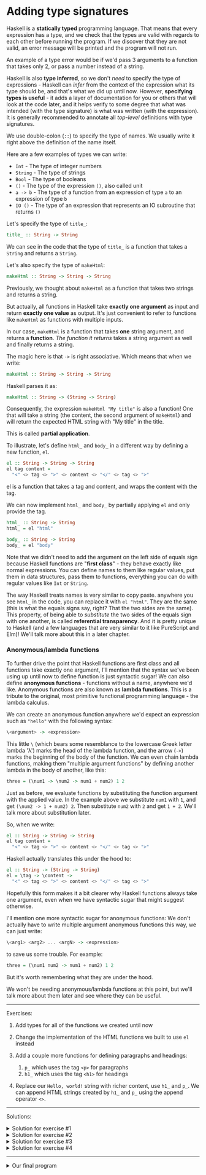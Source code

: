 # Adding type signatures

Haskell is a **statically typed** programming language. That means that every
expression has a type, and we check that the types are valid with
regards to each other before running the program. If we discover that
they are not valid, an error message will be printed and the program
will not run.

An example of a type error would be if we'd pass 3 arguments to a function
that takes only 2, or pass a number instead of a string.

Haskell is also **type inferred**, so we don't *need* to specify the type
of expressions - Haskell can *infer* from the context of the expression
what its type should be, and that's what we did up until now. However, **specifying
types is useful** - it adds a layer of documentation for you or others
that will look at the code later, and it helps verify to some degree
that what was intended (with the type signature) is what was
written (with the expression). It is generally recommended to annotate all *top-level*
definitions with type signatures.

We use double-colon (`::`) to specify the type of names. We usually
write it right above the definition of the name itself.

Here are a few examples of types we can write:

- `Int` - The type of integer numbers
- `String` - The type of strings
- `Bool` - The type of booleans
- `()` - The type of the expression `()`, also called unit
- `a -> b` - The type of a function from an expression of type `a` to an expression of type `b`
- `IO ()` - The type of an expression that represents an IO subroutine that returns `()`

Let's specify the type of `title_`:

```hs
title_ :: String -> String
```

We can see in the code that the type of `title_` is a function that takes
a `String` and returns a `String`.

Let's also specify the type of `makeHtml`:

```hs
makeHtml :: String -> String -> String
```

Previously, we thought about `makeHtml` as a function that takes
two strings and returns a string.

But actually, all functions in Haskell take **exactly one argument** as input
and return **exactly one value** as output. It's just convenient to refer
to functions like `makeHtml` as functions with multiple inputs.

In our case, `makeHtml` is a function that takes **one** string argument,
and returns a **function**. _The function it returns_ takes a string argument
as well and finally returns a string.

The magic here is that `->` is right associative. Which means that when we write:

```hs
makeHtml :: String -> String -> String
```

Haskell parses it as:

```hs
makeHtml :: String -> (String -> String)
```

Consequently, the expression `makeHtml "My title"` is also a function!
One that will take a string (the content, the second argument of `makeHtml`)
and will return the expected HTML string with "My title" in the title.

This is called **partial application**.

To illustrate, let's define `html_` and `body_` in a different way by
defining a new function, `el`.

```hs
el :: String -> String -> String
el tag content =
  "<" <> tag <> ">" <> content <> "</" <> tag <> ">"
```

el is a function that takes a tag and content, and wraps the content
with the tag.

We can now implement `html_` and `body_` by partially applying `el` and
only provide the tag.

```hs
html_ :: String -> String
html_ = el "html"

body_ :: String -> String
body_ = el "body"
```

Note that we didn't need to add the argument on the left side of
equals sign because Haskell functions are "**first class**" - they behave
exactly like normal expressions. You can define names to them like
regular values, put them in data structures, pass them to functions,
everything you can do with regular values like `Int` or `String`.

The way Haskell treats names is very similar to copy paste. anywhere
you see `html_` in the code, you can replace it with `el "html"`. They are
the same (this is what the equals signs say, right? That the two sides
are the same). This property, of being able to *substitute* the two sides of the
equals sign with one another, is called **referential transparency**. And
it is pretty unique to Haskell (and a few languages that are very
similar to it like PureScript and Elm)! We'll talk more about this in a later chapter.

### Anonymous/lambda functions

To further drive the point that Haskell functions are first class and
all functions take exactly one argument,
I'll mention that the syntax we've been using up until
now to define function is just syntactic sugar! We can also define
**anonymous functions** - functions without a name, anywhere we'd like.
Anonymous functions are also known as **lambda functions**.
This is a tribute to the original, most primitive
functional programming language - the lambda calculus.

We can create an anonymous function anywhere we'd expect an expression
such as `"hello"` with the following syntax:

```hs
\<argument> -> <expression>
```

This little `\` (which bears some resemblance to the lowercase Greek letter lambda 'λ')
marks the head of the lambda function,
and the arrow (`->`) marks the beginning of the body of the function.
We can even chain lambda functions, making them "multiple argument functions" by
defining another lambda in the body of another, like this:

```hs
three = (\num1 -> \num2 -> num1 + num2) 1 2
```

Just as before, we evaluate functions by substituting the function argument with
the applied value. In the example above we substitute `num1` with `1`, and get
`(\num2 -> 1 + num2) 2`. Then substitute `num2` with `2` and get `1 + 2`.
We'll talk more about substitution later.

So, when we write:

```hs
el :: String -> String -> String
el tag content =
  "<" <> tag <> ">" <> content <> "</" <> tag <> ">"
```

Haskell actually translates this under the hood to:

```hs
el :: String -> (String -> String)
el = \tag -> \content ->
  "<" <> tag <> ">" <> content <> "</" <> tag <> ">"
```

Hopefully this form makes it a bit clearer why Haskell functions
always take one argument, even when we have syntactic sugar that
might suggest otherwise.

I'll mention one more syntactic sugar for anonymous functions:
We don't actually have to write multiple argument anonymous functions
this way, we can just write: 

```hs
\<arg1> <arg2> ... <argN> -> <expression>
```

to save us some trouble. For example:

```hs
three = (\num1 num2 -> num1 + num2) 1 2
```

But it's worth remembering what they are under the hood.

We won't be needing anonymous/lambda functions at this point,
but we'll talk more about them later and see where they can be useful.

---

Exercises:

1. Add types for all of the functions we created until now

2. Change the implementation of the HTML functions we built to use `el` instead

3. Add a couple more functions for defining paragraphs and headings:
   1. `p_` which uses the tag `<p>` for paragraphs
   2. `h1_` which uses the tag `<h1>` for headings

4. Replace our `Hello, world!` string with richer content, use `h1_` and `p_`.
   We can append HTML strings created by `h1_` and `p_` using the append operator `<>`.

---

Solutions:

<details>
  <summary>Solution for exercise #1</summary>
  
  ```hs
  myhtml :: String
  myhtml = makeHtml "Hello title" "Hello, world!"

  makeHtml :: String -> String -> String
  makeHtml title content = html_ (head_ (title_ title) <> body_ content)

  html_ :: String -> String
  html_ content = "<html>" <> content <> "</html>"
     
  body_ :: String -> String
  body_ content = "<body>" <> content <> "</body>"

  head_ :: String -> String
  head_ content = "<head>" <> content <> "</head>"

  title_ :: String -> String
  title_ content = "<title>" <> content <> "</title>"
  ```

</details>

<details>
  <summary>Solution for exercise #2</summary>
  
  ```hs
  html_ :: String -> String
  html_ = el "html"
     
  body_ :: String -> String
  body_ = el "body"

  head_ :: String -> String
  head_ = el "head"

  title_ :: String -> String
  title_ = el "title"
  ```

</details>


<details>
  <summary>Solution for exercise #3</summary>
  
  ```hs
  p_ :: String -> String
  p_ = el "p"

  h1_ :: String -> String
  h1_ = el "h1"
  ```

</details>

<details>
  <summary>Solution for exercise #4</summary>
  
  ```hs
  myhtml :: String
  myhtml =
    makeHtml
      "Hello title"
      (h1_ "Hello, world!" <> p_ "Let's learn about Haskell!")
  ```

</details>



---

<details>
  <summary>Our final program</summary>
  
  ```hs
  -- hello.hs

  main :: IO ()
  main = putStrLn myhtml

  myhtml :: String
  myhtml =
    makeHtml
      "Hello title"
      (h1_ "Hello, world!" <> p_ "Let's learn about Haskell!")


  makeHtml :: String -> String -> String
  makeHtml title content = html_ (head_ (title_ title) <> body_ content)

  html_ :: String -> String
  html_ = el "html"
     
  body_ :: String -> String
  body_ = el "body"

  head_ :: String -> String
  head_ = el "head"

  title_ :: String -> String
  title_ = el "title"

  p_ :: String -> String
  p_ = el "p"

  h1_ :: String -> String
  h1_ = el "h1"

  el :: String -> String -> String
  el tag content =
    "<" <> tag <> ">" <> content <> "</" <> tag <> ">"
  ```

</details>
